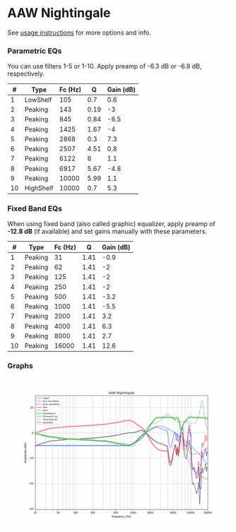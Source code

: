 # AAW Nightingale
See [usage instructions](https://github.com/jaakkopasanen/AutoEq#usage) for more options and info.

### Parametric EQs
You can use filters 1-5 or 1-10. Apply preamp of -6.3 dB or -6.8 dB, respectively.

|   # | Type      |   Fc (Hz) |    Q |   Gain (dB) |
|-----|-----------|-----------|------|-------------|
|   1 | LowShelf  |       105 | 0.7  |         0.6 |
|   2 | Peaking   |       143 | 0.19 |        -3   |
|   3 | Peaking   |       845 | 0.84 |        -6.5 |
|   4 | Peaking   |      1425 | 1.67 |        -4   |
|   5 | Peaking   |      2868 | 0.3  |         7.3 |
|   6 | Peaking   |      2507 | 4.51 |         0.8 |
|   7 | Peaking   |      6122 | 6    |         1.1 |
|   8 | Peaking   |      6917 | 5.67 |        -4.8 |
|   9 | Peaking   |     10000 | 5.99 |         1.1 |
|  10 | HighShelf |     10000 | 0.7  |         5.3 |

### Fixed Band EQs
When using fixed band (also called graphic) equalizer, apply preamp of **-12.8 dB** (if available) and set gains manually with these parameters.

|   # | Type    |   Fc (Hz) |    Q |   Gain (dB) |
|-----|---------|-----------|------|-------------|
|   1 | Peaking |        31 | 1.41 |        -0.9 |
|   2 | Peaking |        62 | 1.41 |        -2   |
|   3 | Peaking |       125 | 1.41 |        -2   |
|   4 | Peaking |       250 | 1.41 |        -2   |
|   5 | Peaking |       500 | 1.41 |        -3.2 |
|   6 | Peaking |      1000 | 1.41 |        -5.5 |
|   7 | Peaking |      2000 | 1.41 |         3.2 |
|   8 | Peaking |      4000 | 1.41 |         6.3 |
|   9 | Peaking |      8000 | 1.41 |         2.7 |
|  10 | Peaking |     16000 | 1.41 |        12.6 |

### Graphs
![](./AAW%20Nightingale.png)
